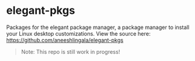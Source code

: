 # elegant-pkgs

Packages for the elegant package manager, a package manager to install your Linux desktop customizations. View the source here: https://github.com/aneeshlingala/elegant-pkgs
> Note: This repo is still work in progress!
